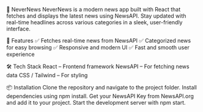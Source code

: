 📰 NeverNews
NeverNews is a modern news app built with React that fetches and displays the latest news using NewsAPI. Stay updated with real-time headlines across various categories in a sleek, user-friendly interface.

🚀 Features
✅ Fetches real-time news from NewsAPI
✅ Categorized news for easy browsing
✅ Responsive and modern UI
✅ Fast and smooth user experience

🛠️ Tech Stack
React – Frontend framework
NewsAPI – For fetching news data
CSS / Tailwind – For styling

📦 Installation
Clone the repository and navigate to the project folder.
Install dependencies using npm install.
Get your NewsAPI Key from NewsAPI.org and add it to your project.
Start the development server with npm start.
